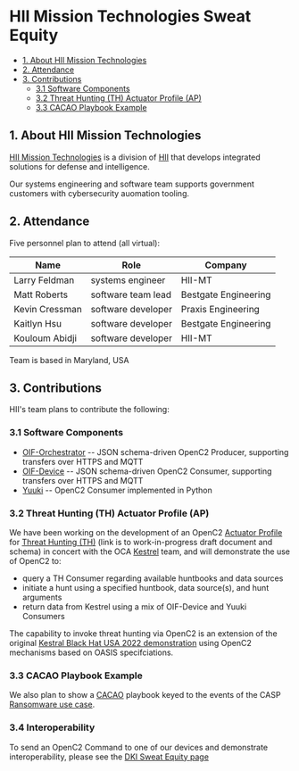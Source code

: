 <!-- title: Your Title --> 
# HII Mission Technologies Sweat Equity

- [1. About HII Mission Technologies](#1-about-hii-mission-technologies)
- [2. Attendance](#2-attendance)
- [3. Contributions](#3-contributions)
  - [3.1 Software Components](#31-software-components)
  - [3.2 Threat Hunting (TH) Actuator Profile (AP)](#32-threat-hunting-th-actuator-profile-ap)
  - [3.3 CACAO Playbook Example](#33-cacao-playbook-example)

## 1. About HII Mission Technologies

[HII Mission Technologies](https://hii.com/what-we-do/divisions/mission-technologies/) is a division of [HII](https://hii.com) that develops integrated solutions for defense and intelligence. 

Our systems engineering and software team supports government customers with cybersecurity auomation tooling.

## 2. Attendance

Five personnel plan to attend (all virtual):

| **Name** | **Role** | **Company** |
|---|---|---|
| Larry Feldman | systems engineer | HII-MT |
| Matt Roberts | software team lead | Bestgate Engineering |
| Kevin Cressman | software developer | Praxis Engineering |
|  Kaitlyn Hsu | software developer | Bestgate Engineering | 
| Kouloum Abidji | software developer | HII-MT |

Team is based in Maryland, USA

## 3. Contributions

HII's team plans to contribute the following:

### 3.1 Software Components

 * [OIF-Orchestrator](https://github.com/oasis-open/openc2-oif-orchestrator) -- JSON schema-driven OpenC2 Producer, supporting transfers over HTTPS and MQTT 
* [OIF-Device](https://github.com/oasis-open/openc2-oif-device) -- JSON schema-driven OpenC2 Consumer, supporting transfers over HTTPS and MQTT 
* [Yuuki](https://github.com/oasis-open/openc2-yuuki) -- OpenC2 Consumer implemented in Python

### 3.2 Threat Hunting (TH) Actuator Profile (AP)

We have been working on the development of an OpenC2 [Actuator Profile](https://docs.oasis-open.org/openc2/oc2arch/v1.0/cs01/oc2arch-v1.0-cs01.html#e1-application-of-actuator-profiles-and-transfer-specifications) for [Threat Hunting (TH)](https://github.com/oasis-tcs/openc2-ap-hunt/blob/working/ap-hunt-v1.0.md) (link is to work-in-progress draft document and schema) in concert with the OCA [Kestrel](https://github.com/opencybersecurityalliance/kestrel-lang) team, and will demonstrate the use of OpenC2 to:

 * query a TH Consumer regarding available huntbooks and data sources
 * initiate a hunt using a specified huntbook, data source(s), and hunt arguments
 * return data from Kestrel using a mix of OIF-Device and Yuuki Consumers

The capability to invoke threat hunting via OpenC2 is an extension of the original [Kestral Black Hat USA 2022 demonstration](https://github.com/opencybersecurityalliance/black-hat-us-2022) using OpenC2 mechanisms based on OASIS specifciations. 

### 3.3 CACAO Playbook Example

We also plan to show a [CACAO](https://www.oasis-open.org/committees/tc_home.php?wg_abbrev=cacao) playbook keyed to the events of the CASP [Ransomware use case](https://github.com/opencybersecurityalliance/casp/tree/main/UseCases#21-ransomware).

### 3.4 Interoperability

To send an OpenC2 Command to one of our devices and demonstrate interoperability, please see the [DKI Sweat Equity page](https://github.com/opencybersecurityalliance/casp/blob/main/Plugfests/NextPlugfest/2023-06-13-USC/SweatEquity/DKI/README.md)

